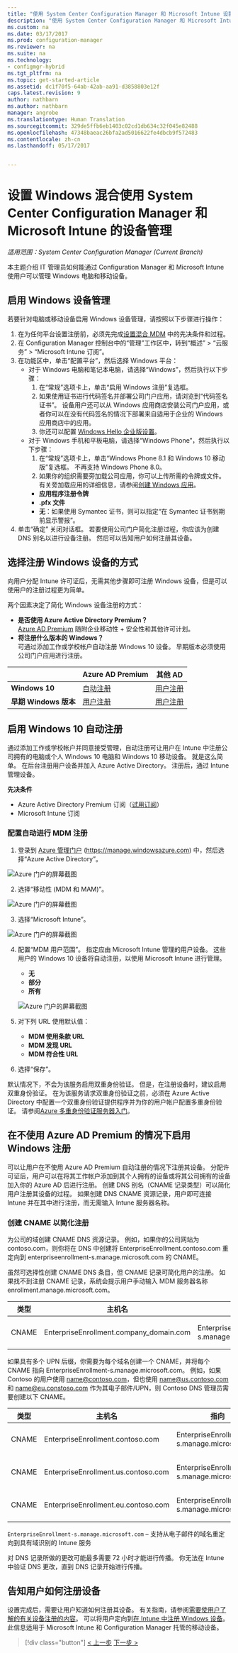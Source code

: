 ```yaml
---
title: "使用 System Center Configuration Manager 和 Microsoft Intune 设置 Windows 混合设备管理 | Microsoft Docs"
description: "使用 System Center Configuration Manager 和 Microsoft Intune 设置 Windows 设备管理。"
ms.custom: na
ms.date: 03/17/2017
ms.prod: configuration-manager
ms.reviewer: na
ms.suite: na
ms.technology:
- configmgr-hybrid
ms.tgt_pltfrm: na
ms.topic: get-started-article
ms.assetid: dc1f70f5-64ab-42ab-aa91-d3858803e12f
caps.latest.revision: 9
author: nathbarn
ms.author: nathbarn
manager: angrobe
ms.translationtype: Human Translation
ms.sourcegitcommit: 329de5ffb6eb1403c02cd1db634c32f045e82488
ms.openlocfilehash: 47348baeac26bfa2ad5016622fe4dbcb9f572483
ms.contentlocale: zh-cn
ms.lasthandoff: 05/17/2017


---
```

# <a name="set-up-windows-hybrid-device-management-with-system-center-configuration-manager-and-microsoft-intune"></a>设置 Windows 混合使用 System Center Configuration Manager 和 Microsoft Intune 的设备管理

*适用范围：System Center Configuration Manager (Current Branch)*

本主题介绍 IT 管理员如何能通过 Configuration Manager 和 Microsoft Intune 使用户可以管理 Windows 电脑和移动设备。

## <a name="enable-windows-device-management"></a>启用 Windows 设备管理
若要针对电脑或移动设备启用 Windows 设备管理，请按照以下步骤进行操作：

1.  在为任何平台设置注册前，必须先完成[设置混合 MDM](setup-hybrid-mdm.md) 中的先决条件和过程。  
2.  在 Configuration Manager 控制台中的“管理”工作区中，转到“概述” > “云服务” > “Microsoft Intune 订阅”。  
3.  在功能区中，单击“配置平台”，然后选择 Windows 平台：
    - 对于 Windows 电脑和笔记本电脑，请选择“Windows”，然后执行以下步骤：
      1. 在“常规”选项卡上，单击“启用 Windows 注册”复选框。
      2. 如果使用证书进行代码签名并部署公司门户应用，请浏览到“代码签名证书”。 设备用户还可以从 Windows 应用商店安装公司门户应用，或者你可以在没有代码签名的情况下部署来自适用于企业的 Windows 应用商店中的应用。
      3. 你还可以配置 [Windows Hello 企业版设置](windows-hello-for-business-settings.md)。
    - 对于 Windows 手机和平板电脑，请选择“Windows Phone”，然后执行以下步骤：
      1. 在“常规”选项卡上，单击“Windows Phone 8.1 和 Windows 10 移动版”复选框。 不再支持 Windows Phone 8.0。
      2. 如果你的组织需要旁加载公司应用，你可以上传所需的令牌或文件。 有关旁加载应用的详细信息，请参阅[创建 Windows 应用](https://docs.microsoft.com/sccm/apps/get-started/creating-windows-applications)。
        - **应用程序注册令牌**
        - **.pfx 文件**
        - **无**：如果使用 Symantec 证书，则可以指定“在 Symantec 证书到期前显示警报”。
4. 单击“确定”  关闭对话框。  若要使用公司门户简化注册过程，你应该为创建 DNS 别名以进行设备注册。 然后可以告知用户如何注册其设备。

## <a name="choose-how-to-enroll-windows-devices"></a>选择注册 Windows 设备的方式

向用户分配 Intune 许可证后，无需其他步骤即可注册 Windows 设备，但是可以使用户的注册过程更为简单。

两个因素决定了简化 Windows 设备注册的方式：
- **是否使用 Azure Active Directory Premium？** <br>[Azure AD Premium](https://docs.microsoft.com/azure/active-directory/active-directory-get-started-premium) 随附企业移动性 + 安全性和其他许可计划。
- **将注册什么版本的 Windows？** <br>可通过添加工作或学校帐户自动注册 Windows 10 设备。 早期版本必须使用公司门户应用进行注册。

||**Azure AD Premium**|**其他 AD**|
|----------|---------------|---------------|  
|**Windows 10**|[自动注册](#enable-windows-10-automatic-enrollment) |[用户注册](#enable-windows-enrollment-without-azure-ad-premium)|
|**早期 Windows 版本**|[用户注册](#enable-windows-enrollment-without-azure-ad-premium)|[用户注册](#enable-windows-enrollment-without-azure-ad-premium)|

## <a name="enable-windows-10-automatic-enrollment"></a>启用 Windows 10 自动注册

通过添加工作或学校帐户并同意接受管理，自动注册可让用户在 Intune 中注册公司拥有的电脑或个人 Windows 10 电脑和 Windows 10 移动设备。 就是这么简单。 在后台注册用户设备并加入 Azure Active Directory。 注册后，通过 Intune 管理设备。

**先决条件**
- Azure Active Directory Premium 订阅（[试用订阅](http://go.microsoft.com/fwlink/?LinkID=816845)）
- Microsoft Intune 订阅


### <a name="configure-automatic-mdm-enrollment"></a>配置自动进行 MDM 注册

1. 登录到 [Azure 管理门户](https://portal.azure.com) (https://manage.windowsazure.com) 中，然后选择“Azure Active Directory”。

  ![Azure 门户的屏幕截图](../media/auto-enroll-azure-main.png)

2. 选择“移动性 (MDM 和 MAM)”。

  ![Azure 门户的屏幕截图](../media/auto-enroll-mdm.png)

3. 选择“Microsoft Intune”。

  ![Azure 门户的屏幕截图](../media/auto-enroll-intune.png)

4. 配置“MDM 用户范围”。 指定应由 Microsoft Intune 管理的用户设备。 这些用户的 Windows 10 设备将自动注册，以使用 Microsoft Intune 进行管理。

    - **无**
    - **部分**
    - **所有**

   ![Azure 门户的屏幕截图](../media/auto-enroll-scope.png)

5. 对下列 URL 使用默认值：
    - **MDM 使用条款 URL**
    - **MDM 发现 URL**
    - **MDM 符合性 URL**

6. 选择“保存”。


默认情况下，不会为该服务启用双重身份验证。 但是，在注册设备时，建议启用双重身份验证。 在为该服务请求双重身份验证之前，必须在 Azure Active Directory 中配置一个双重身份验证提供程序并为你的用户帐户配置多重身份验证。 请参阅[Azure 多重身份验证服务器入门](https://docs.microsoft.com/azure/multi-factor-authentication/multi-factor-authentication-get-started-cloud)。

## <a name="enable-windows-enrollment-without-azure-ad-premium"></a>在不使用 Azure AD Premium 的情况下启用 Windows 注册
可以让用户在不使用 Azure AD Premium 自动注册的情况下注册其设备。 分配许可证后，用户可以在将其工作帐户添加到其个人拥有的设备或将其公司拥有的设备加入你的 Azure AD 后进行注册。 创建 DNS 别名（CNAME 记录类型）可以简化用户注册其设备的过程。 如果创建 DNS CNAME 资源记录，用户即可连接 Intune 并在其中进行注册，而无需输入 Intune 服务器名称。

### <a name="create-cnames-to-simplify-enrollment"></a>创建 CNAME 以简化注册
为公司的域创建 CNAME DNS 资源记录。 例如，如果你的公司网站为 contoso.com，则你将在 DNS 中创建将 EnterpriseEnrollment.contoso.com 重定向到 enterpriseenrollment-s.manage.microsoft.com 的 CNAME。

虽然可选择性创建 CNAME DNS 条目，但 CNAME 记录可简化用户的注册。 如果找不到注册 CNAME 记录，系统会提示用户手动输入 MDM 服务器名称 enrollment.manage.microsoft.com。

|类型|主机名|指向|TTL|  
|----------|---------------|---------------|---|
|CNAME|EnterpriseEnrollment.company_domain.com|EnterpriseEnrollment-s.manage.microsoft.com| 1 小时|

如果具有多个 UPN 后缀，你需要为每个域名创建一个 CNAME，并将每个 CNAME 指向 EnterpriseEnrollment-s.manage.microsoft.com。 例如，如果 Contoso 的用户使用 name@contoso.com，但也使用 name@us.contoso.com 和 name@eu.constoso.com 作为其电子邮件/UPN，则 Contoso DNS 管理员需要创建以下 CNAME。

|类型|主机名|指向|TTL|  
|----------|---------------|---------------|---|
|CNAME|EnterpriseEnrollment.contoso.com|EnterpriseEnrollment-s.manage.microsoft.com|1 小时|
|CNAME|EnterpriseEnrollment.us.contoso.com|EnterpriseEnrollment-s.manage.microsoft.com|1 小时|
|CNAME|EnterpriseEnrollment.eu.contoso.com|EnterpriseEnrollment-s.manage.microsoft.com| 1 小时|

`EnterpriseEnrollment-s.manage.microsoft.com` – 支持从电子邮件的域名重定向到具有域识别的 Intune 服务

对 DNS 记录所做的更改可能最多需要 72 小时才能进行传播。 你无法在 Intune 中验证 DNS 更改，直到 DNS 记录开始进行传播。

## <a name="tell-users-how-to-enroll-devices"></a>告知用户如何注册设备  

 设置完成后，需要让用户知道如何注册其设备。 有关指南，请参阅[需要使用户了解的有关设备注册的内容](https://docs.microsoft.com/intune/deploy-use/what-to-tell-your-end-users-about-using-microsoft-intune)。 可以将用户定向到[在 Intune 中注册 Windows 设备](https://docs.microsoft.com/intune/enduser/enroll-your-device-in-intune-windows)。 此信息适用于 Microsoft Intune 和 Configuration Manager 托管的移动设备。

> [!div class="button"]
[< 上一步](create-service-connection-point.md)  [下一步 >](set-up-additional-management.md)

